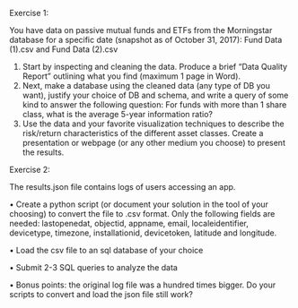 Exercise 1:

You have data on passive mutual funds and ETFs from the Morningstar database for a specific date (snapshot as of October 31, 2017): Fund Data (1).csv and Fund Data (2).csv

1.	Start by inspecting and cleaning the data. Produce a brief “Data Quality Report” outlining what you find (maximum 1 page in Word). 
2.	Next, make a database using the cleaned data (any type of DB you want), justify your choice of DB and schema, and write a query of some kind to answer the following question:
	For funds with more than 1 share class, what is the average 5-year information ratio?
3.	Use the data and your favorite visualization techniques to describe the risk/return characteristics of the different asset classes. Create a presentation or webpage (or any other medium you choose) to present the results. 



Exercise 2:

The results.json file contains logs of users accessing an app. 

•	Create a python script (or document your solution in the tool of your choosing) to convert the file to .csv format. 
	Only the following fields are needed: lastopenedat, objectid, appname, email, localeidentifier, devicetype, timezone, installationid, devicetoken, latitude and longitude.

•	Load the csv file to an sql database of your choice

•	Submit 2-3 SQL queries to analyze the data

•	Bonus points: the original log file was a hundred times bigger. Do your scripts to convert and load the json file still work?
